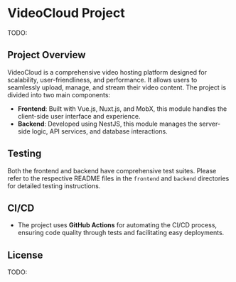# VideoCloud Project

TODO:

## Project Overview

VideoCloud is a comprehensive video hosting platform designed for scalability, user-friendliness, and performance. It allows users to seamlessly upload, manage, and stream their video content. The project is divided into two main components:

- **Frontend**: Built with Vue.js, Nuxt.js, and MobX, this module handles the client-side user interface and experience.
- **Backend**: Developed using NestJS, this module manages the server-side logic, API services, and database interactions.

## Testing

Both the frontend and backend have comprehensive test suites. Please refer to the respective README files in the `frontend` and `backend` directories for detailed testing instructions.

## CI/CD

- The project uses **GitHub Actions** for automating the CI/CD process, ensuring code quality through tests and facilitating easy deployments.

## License

TODO:
